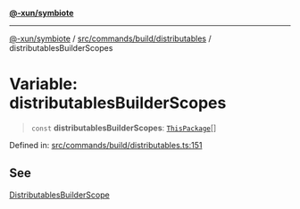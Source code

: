 [**@-xun/symbiote**](../../../../../README.md)

***

[@-xun/symbiote](../../../../../README.md) / [src/commands/build/distributables](../README.md) / distributablesBuilderScopes

# Variable: distributablesBuilderScopes

> `const` **distributablesBuilderScopes**: [`ThisPackage`](../../../../configure/enumerations/ThisPackageGlobalScope.md#thispackage)[]

Defined in: [src/commands/build/distributables.ts:151](https://github.com/Xunnamius/symbiote/blob/ec67adb5324eeca6085e3ddc4126fe7798bea916/src/commands/build/distributables.ts#L151)

## See

[DistributablesBuilderScope](../../../../configure/enumerations/ThisPackageGlobalScope.md)
